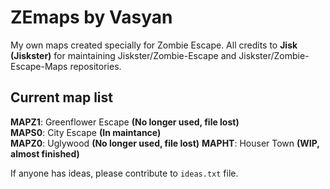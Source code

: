 # ZEmaps by Vasyan
My own maps created specially for Zombie Escape.
All credits to **Jisk (Jiskster)** for maintaining
Jiskster/Zombie-Escape and Jiskster/Zombie-Escape-Maps repositories.
## Current map list
  **MAPZ1**: Greenflower Escape **(No longer used, file lost)**\
  **MAPS0**: City Escape **(In maintance)**\
  **MAPZ0**: Uglywood **(No longer used, file lost)**
  **MAPHT**: Houser Town **(WIP, almost finished)**

If anyone has ideas, please contribute to ```ideas.txt``` file.
